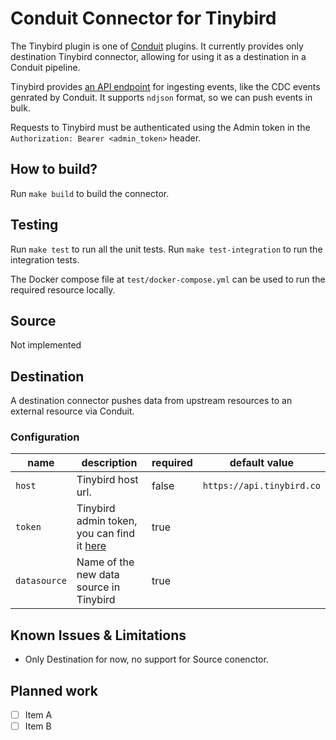 # Conduit Connector for Tinybird

The Tinybird plugin is one of [Conduit](https://github.com/ConduitIO/conduit) plugins.
It currently provides only destination Tinybird connector, allowing for using it as a destination in a Conduit pipeline.

Tinybird provides [an API endpoint](https://www.tinybird.co/docs/api-reference/datasource-api.html#post-v0-events-title) for ingesting events, like the CDC events genrated by Conduit. It supports `ndjson` format, so we can push events in bulk.

Requests to Tinybird must be authenticated using the Admin token in the `Authorization: Bearer <admin_token>` header.

## How to build?
Run `make build` to build the connector.

## Testing
Run `make test` to run all the unit tests. Run `make test-integration` to run the integration tests.

The Docker compose file at `test/docker-compose.yml` can be used to run the required resource locally.

## Source

Not implemented

## Destination
A destination connector pushes data from upstream resources to an external resource via Conduit.

### Configuration

| name          | description                             | required | default value             |
|---------------|-----------------------------------------|----------|---------------------------|
| `host`        | Tinybird host url.                      | false    | `https://api.tinybird.co` |
| `token`       | Tinybird admin token, you can find it [here](https://ui.tinybird.co/f7069c89-9c4b-4305-90b7-0e64589884d9/tokens) | true | |
| `datasource`  | Name of the new data source in Tinybird | true     |                           |

## Known Issues & Limitations
* Only Destination for now, no support for Source conenctor.

## Planned work
- [ ] Item A
- [ ] Item B
